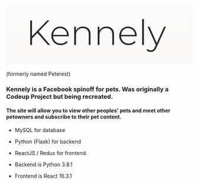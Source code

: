 <img src="./docs/Kennely-name.png">


(formerly named Peterest)






### Kennely is a Facebook spinoff for pets. Was originally a Codeup Project but being recreated.

#### The site will allow you to view other peoples' pets and meet other petowners and subscribe to their pet content.

- MySQL for database
- Python (Flask) for backend
- ReactJS / Redux for frontend.

- Backend is Python 3.8.1
- Frontend is React 16.3.1



